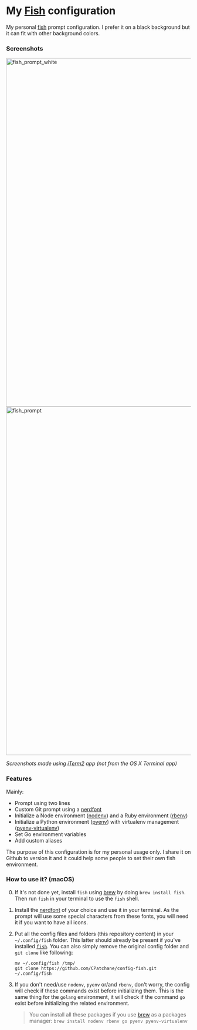 # My [Fish](<[fish](https://fishshell.com)>) configuration

My personal [fish](https://fishshell.com) prompt configuration. I prefer it on a black background but it can fit with other background colors.

### Screenshots

<img width="949" alt="fish_prompt_white" src="https://user-images.githubusercontent.com/10224453/34644867-544fe49c-f33f-11e7-8206-2d7bc8114058.png">

<img width="949" alt="fish_prompt" src="https://user-images.githubusercontent.com/10224453/34644826-625a95b0-f33e-11e7-9d10-90415e2b2f51.png">

_Screenshots made using [iTerm2](https://iterm2.com/downloads.html) app (not from the OS X Terminal app)_

### Features

Mainly:

- Prompt using two lines
- Custom Git prompt using a [nerdfont](https://github.com/ryanoasis/nerd-fonts)
- Initialize a Node environment ([nodenv](https://github.com/nodenv/nodenv)) and a Ruby environment ([rbenv](https://github.com/rbenv/rbenv))
- Initialize a Python environment ([pyenv](https://github.com/pyenv/pyenv)) with virtualenv management ([pyenv-virtualenv](https://github.com/pyenv/pyenv-virtualenv))
- Set Go environment variables
- Add custom aliases

The purpose of this configuration is for my personal usage only. I share it on Github to version it and it could help some people to set their own fish environment.

### How to use it? (macOS)

0.  If it's not done yet, install `fish` using [brew](https://brew.sh) by doing `brew install fish`. Then run `fish` in your terminal to use the `fish` shell.

1.  Install the [nerdfont](https://github.com/ryanoasis/nerd-fonts) of your choice and use it in your terminal. As the prompt will use some special characters from these fonts, you will need it if you want to have all icons.

1.  Put all the config files and folders (this repository content) in your `~/.config/fish` folder. This latter should already be present if you've installed [`fish`](https://fishshell.com). You can also simply remove the original config folder and `git clone` like following:

    ```
    mv ~/.config/fish /tmp/
    git clone https://github.com/CPatchane/config-fish.git ~/.config/fish
    ```

1.  If you don't need/use `nodenv`, `pyenv` or/and `rbenv`, don't worry, the config will check if these commands exist before initializing them. This is the same thing for the `golang` environment, it will check if the command `go` exist before initializing the related environment.

    > You can install all these packages if you use [brew](https://brew.sh) as a packages manager: `brew install nodenv rbenv go pyenv pyenv-virtualenv`
